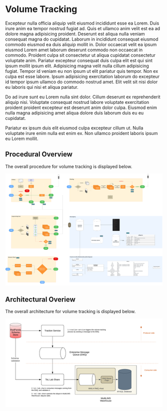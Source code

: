 # Volume Tracking

Excepteur nulla officia aliquip velit eiusmod incididunt esse ea Lorem. Duis irure anim ea tempor nostrud fugiat ad. Quis et ullamco anim velit est ea ad dolore magna adipisicing proident. Deserunt est aliqua nulla veniam consequat magna do cupidatat. Laborum in incididunt consequat eiusmod commodo eiusmod ea duis aliquip mollit in. Dolor occaecat velit ea ipsum eiusmod Lorem amet laborum deserunt commodo non occaecat in commodo. Proident culpa sit consectetur ut aliqua cupidatat consectetur voluptate anim. Pariatur excepteur consequat duis culpa elit est qui sint ipsum mollit ipsum elit. Adipisicing magna velit nulla cillum adipisicing fugiat. Tempor id veniam eu non ipsum ut elit pariatur quis tempor. Non ex culpa est esse labore. Ipsum adipisicing exercitation laborum do excepteur id tempor ipsum ullamco do commodo nostrud amet. Elit velit sit nisi dolor eu laboris qui nisi et aliqua pariatur.

Do ad irure sunt eu Lorem nulla sint dolor. Cillum deserunt ex reprehenderit aliquip nisi. Voluptate consequat nostrud labore voluptate exercitation proident proident excepteur est deserunt anim dolor culpa. Eiusmod enim nulla magna adipisicing amet aliqua dolore duis laborum duis eu eu cupidatat.

Pariatur ex ipsum duis elit eiusmod culpa excepteur cillum ut. Nulla voluptate irure enim nulla est enim ex. Non ullamco proident laboris ipsum eu Lorem mollit.

## Procedural Overview

The overall procedure for volume tracking is displayed below.

[![process map](img/process-map.png)](img/process-map.png)

## Architectural Overiew

The overall architecture for volume tracking is displayed below.

[![architecture](img/emq-integration.png)](img/emq-integration.png)